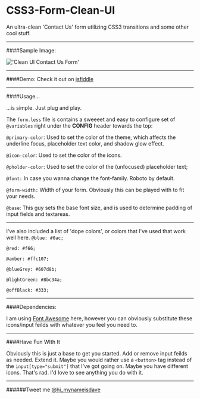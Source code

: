 CSS3-Form-Clean-UI
==================

An ultra-clean 'Contact Us' form utilizing CSS3 transitions and some other cool stuff.

---
####Sample Image:

!['Clean UI Contact Us Form'](https://s3.amazonaws.com/uploads.hipchat.com/108401/799964/JHCHQdkL3TlbOii/Screen%20Shot%202014-09-14%20at%206.34.11%20PM.png "Clean UI Contact Us Form")

---
####Demo:
Check it out on [jsfiddle](http://jsfiddle.net/c5gv1cxx/)

---

####Usage...

...is simple. Just plug and play. 

The ```form.less``` file is contains a sweeeet and easy to configure set of ```@variables``` right under the **CONFIG** header towards the top:

```@primary-color```: Used to set the color of the theme, which affects the underline focus, placeholder text color, and shadow glow effect.

```@icon-color```: Used to set the color of the icons.

```@pholder-color```: Used to set the color of the (unfocused) placeholder text;

```@font:``` In case you wanna change the font-family. Roboto by default.

```@form-width:```  Width of your form. Obviously this can be played with to fit your needs.

```@base```: This guy sets the base font size, and is used to determine padding of input fields and textareas.
	
------

I've also included a list of 'dope colors', or colors that I've used that work well here.
```@blue: #0ac;```

```@red: #f66;```

```@amber: #ffc107;```

```@blueGrey: #607d8b;```

```@lightGreen: #8bc34a;``` 

```@offBlack: #333;```

---
####Dependencies:

I am using [Font Awesome](http://fortawesome.github.io/Font-Awesome/) here, however you can obviously substitute these icons/input feilds with whatever you feel you need to.

---
####Have Fun WIth It

Obviously this is just a base to get you started. Add or remove input feilds as needed. Extend it. Maybe you would rather use a ```<button>``` tag instead of the ```input[type="submit"]``` that I've got going on. Maybe you have different icons. That's rad. I'd love to see anything you do with it.

---

######Tweet me [@hi\_mynameisdave](https://twitter.com/hi_mynameisdave)